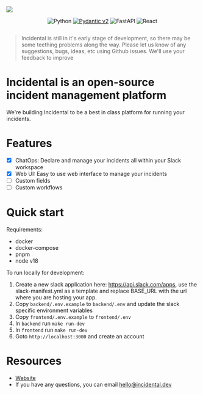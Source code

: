 <img src="https://imgur.com/cFmM428.png" />

<div style="display: flex; justify-content: center; gap: 16px; align-items: center;">

![Python](https://img.shields.io/badge/python-3670A0?style=for-the-badge&logo=python&logoColor=ffdd54)
[![Pydantic v2](https://img.shields.io/endpoint?url=https://raw.githubusercontent.com/pydantic/pydantic/main/docs/badge/v2.json)](https://pydantic.dev)
![FastAPI](https://img.shields.io/badge/FastAPI-005571?style=for-the-badge&logo=fastapi)
![React](https://img.shields.io/badge/react-%2320232a.svg?style=for-the-badge&logo=react&logoColor=%2361DAFB)

</div>

> Incidental is still in it's early stage of development, so there may be some teething problems along the way. Please let us know of any suggestions, bugs, ideas, etc using Github issues. We'll use your feedback to improve

# Incidental is an open-source incident management platform

We're building Incidental to be a best in class platform for running your incidents.

# Features

- [x] ChatOps: Declare and manage your incidents all within your Slack workspace
- [x] Web UI: Easy to use web interface to manage your incidents
- [ ] Custom fields
- [ ] Custom workflows

# Quick start

Requirements:

- docker
- docker-compose
- pnpm
- node v18

To run locally for development:

1. Create a new slack application here: https://api.slack.com/apps, use the slack-manifest.yml as a template and replace BASE_URL with the url where you are hosting your app.
2. Copy `backend/.env.example` to `backend/.env` and update the slack specific environment variables
3. Copy `frontend/.env.example` to `frontend/.env`
4. In `backend` run `make run-dev`
5. In `frontend` run `make run-dev`
6. Goto `http://localhost:3000` and create an account

# Resources

- [Website](https://incidental.dev)
- If you have any questions, you can email [hello@incidental.dev](mailto:hello@incidental.dev)
